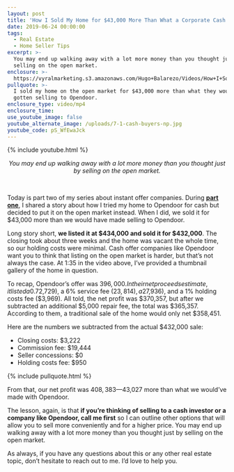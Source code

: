 ```yaml
---
layout: post
title: 'How I Sold My Home for $43,000 More Than What a Corporate Cash Buyer Could’ve'
date: 2019-06-24 00:00:00
tags:
  - Real Estate
  - Home Seller Tips
excerpt: >-
  You may end up walking away with a lot more money than you thought just by
  selling on the open market.
enclosure: >-
  https://vyralmarketing.s3.amazonaws.com/Hugo+Balarezo/Videos/How+I+Sold+My+Home+for+%2443%2C000+More+Than+What+a+Corporate+Cash+Buyer+Couldve.mp4
pullquote: >-
  I sold my home on the open market for $43,000 more than what they would’ve
  gotten selling to Opendoor.
enclosure_type: video/mp4
enclosure_time:
use_youtube_image: false
youtube_alternate_image: /uploads/7-1-cash-buyers-np.jpg
youtube_code: pS_WfEwaJck
---
```


{% include youtube.html %}

<center><em>You may end up walking away with a lot more money than you thought just by selling on the open market.</em></center>

&nbsp;

Today is part two of my series about instant offer companies. During <u><strong><a target="_blank" href="https://homes-lifestyles.com/what-really-happens-when-you-work-with-an-instant-offer-company.html">part one</a></strong></u>, I shared a story about how I tried my home to Opendoor for cash but decided to put it on the open market instead. When I did, we sold it for $43,000 more than we would have made selling to Opendoor.

Long story short, **we listed it at $434,000 and sold it for $432,000**. The closing took about three weeks and the home was vacant the whole time, so our holding costs were minimal. Cash offer companies like Opendoor want you to think that listing on the open market is harder, but that’s not always the case. At 1:35 in the video above, I’ve provided a thumbnail gallery of the home in question.

To recap, Opendoor’s offer was $396,000. In their net proceeds estimate, it listed a 0.7% closing costs fee ($2,729), a 6% service fee ($23,814), a 2% seller concessions fee ($7,936), and a 1% holding costs fee ($3,969). All told, the net profit was $370,357, but after we subtracted an additional $5,000 repair fee, the total was $365,357. According to them, a traditional sale of the home would only net $358,451.

Here are the numbers we subtracted from the actual $432,000 sale:

* Closing costs: $3,222
* Commission fee: $19,444
* Seller concessions: $0
* Holding costs fee: $950

{% include pullquote.html %}

From that, our net profit was $408,383—$43,027 more than what we would’ve made with Opendoor.

The lesson, again, is that **if you’re thinking of selling to a cash investor or a company like Opendoor, call me first** so I can outline other options that will allow you to sell more conveniently and for a higher price. You may end up walking away with a lot more money than you thought just by selling on the open market.

As always, if you have any questions about this or any other real estate topic, don’t hesitate to reach out to me. I’d love to help you.